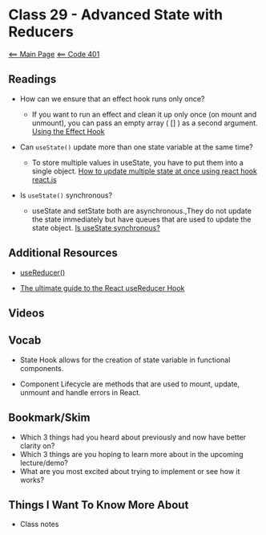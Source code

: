 # Class 29 - Advanced State with Reducers

[<== Main Page](../README.md)
[<== Code 401](../code401/code401.md)

## Readings

- How can we ensure that an effect hook runs only once?

  - If you want to run an effect and clean it up only once (on mount and unmount), you can pass an empty array ( [] ) as a second argument. [Using the Effect Hook](https://reactjs.org/docs/hooks-effect.html)

- Can ```useState()``` update more than one state variable at the same time?

  - To store multiple values in useState, you have to put them into a single object. [How to update multiple state at once using react hook react.js](https://pretagteam.com/question/how-to-update-multiple-state-at-once-using-react-hook-reactjs)

- Is ```useState()``` synchronous?

  - useState and setState both are asynchronous.,They do not update the state immediately but have queues that are used to update the state object. [Is useState synchronous?](https://pretagteam.com/question/is-usestate-synchronous-duplicate)

## Additional Resources

- [useReducer()](https://reactjs.org/docs/hooks-reference.html#usereducer)

- [The ultimate guide to the React useReducer Hook](https://blog.logrocket.com/guide-to-react-usereducer-hook/)

## Videos

## Vocab

- State Hook allows for the creation of state variable in functional components.

- Component Lifecycle are methods that are used to mount, update, unmount and handle errors in React.

## Bookmark/Skim

- Which 3 things had you heard about previously and now have better clarity on?
- Which 3 things are you hoping to learn more about in the upcoming lecture/demo?
- What are you most excited about trying to implement or see how it works?

## Things I Want To Know More About

- Class notes
